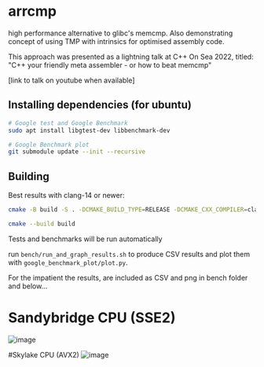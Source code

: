 # arrcmp
high performance alternative to glibc's memcmp. Also demonstrating concept of using TMP with intrinsics for optimised assembly code. 

This approach was presented as a lightning talk at C++ On Sea 2022, titled: "C++ your friendly meta assembler - or how to beat memcmp" 

[link to talk on youtube when available]

## Installing dependencies (for ubuntu)

```bash
# Google test and Google Benchmark
sudo apt install libgtest-dev libbenchmark-dev

# Google Benchmark plot
git submodule update --init --recursive 
```
## Building 
Best results with clang-14 or newer:

```bash
cmake -B build -S . -DCMAKE_BUILD_TYPE=RELEASE -DCMAKE_CXX_COMPILER=clang++-14 -DCMAKE_C_COMPILER=clang-14

cmake --build build
```

Tests and benchmarks will be run automatically


run `bench/run_and_graph_results.sh` to produce CSV results and plot them with `google_benchmark_plot/plot.py`. 

For the impatient the results, are included as CSV and png in bench folder and below...

# Sandybridge CPU (SSE2)
![image](https://user-images.githubusercontent.com/1681962/180046310-21dd9ec6-e8cb-4a66-bae7-b926470b4f0b.png)

#Skylake CPU (AVX2)
![image](https://user-images.githubusercontent.com/1681962/180046453-17c66e11-1cc6-4c67-993a-6a3510b402a9.png)

